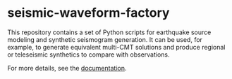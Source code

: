 # seismic-waveform-factory

This repository contains a set of Python scripts for earthquake source modeling
 and synthetic seismogram generation.
It can be used, for example, to generate equivalent multi-CMT solutions and
 produce regional or teleseismic synthetics to compare with observations.

For more details, see the [documentation](https://seismic-waveform-factory.readthedocs.io).
